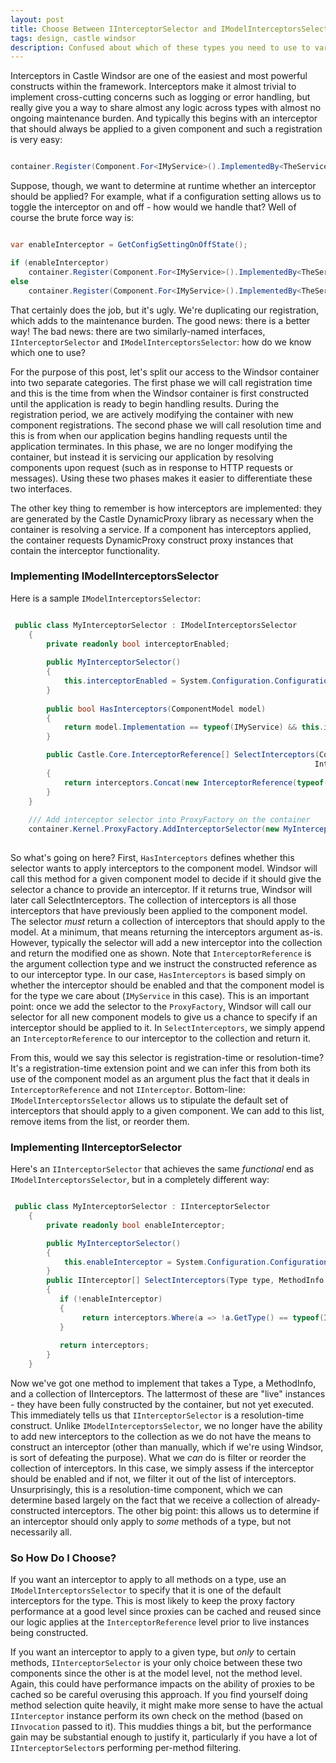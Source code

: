 ```yaml
---
layout: post
title: Choose Between IInterceptorSelector and IModelInterceptorsSelector in Castle Windsor
tags: design, castle windsor
description: Confused about which of these types you need to use to vary interceptors at runtime? Those questions now answered.
---
```

Interceptors in Castle Windsor are one of the easiest and most powerful constructs within the framework.  Interceptors make it almost trivial to implement cross-cutting concerns such as logging or error handling, but really give you a way to share almost any logic across types with almost no ongoing maintenance burden.  And typically this begins with an interceptor that should always be applied to a given component and such a registration is very easy:

````c#

container.Register(Component.For<IMyService>().ImplementedBy<TheService>().Interceptors(typeof(MyInterceptor)));

````

Suppose, though, we want to determine at runtime whether an interceptor should be applied?  For example, what if a configuration setting allows us to toggle the interceptor on and off - how would we handle that?  Well of course the brute force way is:

````c#

var enableInterceptor = GetConfigSettingOnOffState();

if (enableInterceptor)
	container.Register(Component.For<IMyService>().ImplementedBy<TheService>().Interceptors(typeof(MyInterceptor)));
else 
	container.Register(Component.For<IMyService>().ImplementedBy<TheService>());

````

That certainly does the job, but it's ugly.  We're duplicating our registration, which adds to the maintenance burden.  The good news:  there is a better way! The bad news:  there are two similarly-named interfaces, `IInterceptorSelector` and `IModelInterceptorsSelector`: how do we know which one to use? 

For the purpose of this post, let's split our access to the Windsor container into two separate categories.  The first phase we will call registration time and this is the time from when the Windsor container is first constructed until the application is ready to begin handling results.  During the registration period, we are actively modifying the container with new component registrations.  The second phase we will call resolution time and this is from when our application begins handling requests until the application terminates.  In this phase, we are no longer modifying the container, but instead it is servicing our application by resolving components upon request (such as in response to HTTP requests or messages).  Using these two phases makes it easier to differentiate these two interfaces.

The other key thing to remember is how interceptors are implemented:  they are generated by the Castle DynamicProxy library as necessary when the container is resolving a service.  If a component has interceptors applied, the container requests DynamicProxy construct proxy instances that contain the interceptor functionality.  

<h3>Implementing IModelInterceptorsSelector</h3>

Here is a sample `IModelInterceptorsSelector`:

````c#

 public class MyInterceptorSelector : IModelInterceptorsSelector
    {
		private readonly bool interceptorEnabled;
	
		public MyInterceptorSelector()
		{
			this.interceptorEnabled = System.Configuration.ConfigurationManager.AppSettings["interceptorSetting"] == "yes";
		}
		
        public bool HasInterceptors(ComponentModel model)
        {     
			return model.Implementation == typeof(IMyService) && this.interceptorEnabled;		
        }

        public Castle.Core.InterceptorReference[] SelectInterceptors(ComponentModel model, 
                                                                    InterceptorReference[] interceptors)
        {
			return interceptors.Concat(new InterceptorReference(typeof(MyInterceptor)));
        }
    }
	
	/// Add interceptor selector into ProxyFactory on the container
	container.Kernel.ProxyFactory.AddInterceptorSelector(new MyInterceptorSelector());
	
````

So what's going on here?  First, `HasInterceptors` defines whether this selector wants to apply interceptors to the component model. Windsor will call this method for a given component model to decide if it should give the selector a chance to provide an interceptor.  If it returns true, Windsor will later call SelectInterceptors.  The collection of interceptors is all those interceptors that have previously been applied to the component model.  The selector *must* return a collection of interceptors that should apply to the model.  At a minimum, that means returning the interceptors argument as-is.  However, typically the selector will add a new interceptor into the collection and return the modified one as shown.  Note that `InterceptorReference` is the argument collection type and we instruct the constructed reference as to our interceptor type.  In our case, `HasInterceptors` is based simply on whether the interceptor should be enabled and that the component model is for the type we care about (`IMyService` in this case).  This is an important point:  once we add the selector to the `ProxyFactory`, Windsor will call our selector for all new component models to give us a chance to specify if an interceptor should be applied to it.  In `SelectInterceptors`, we simply append an `InterceptorReference` to our interceptor to the collection and return it. 

From this, would we say this selector is registration-time or resolution-time?  It's a registration-time extension point and we can infer this from both its use of the component model as an argument plus the fact that it deals in `InterceptorReference` and not `IInterceptor`.  Bottom-line:  `IModelInterceptorsSelector` allows us to stipulate the default set of interceptors that should apply to a given component.  We can add to this list, remove items from the list, or reorder them.  

<h3>Implementing IInterceptorSelector</h3>

Here's an `IInterceptorSelector` that achieves the same *functional* end as `IModelInterceptorsSelector`, but in a completely different way:

````c#

 public class MyInterceptorSelector : IInterceptorSelector
    {
        private readonly bool enableInterceptor;

        public MyInterceptorSelector()
        {
            this.enableInterceptor = System.Configuration.ConfigurationManager.AppSettings["enableMyInterceptor"] == "yes";
        }
        public IInterceptor[] SelectInterceptors(Type type, MethodInfo method, IInterceptor[] interceptors)
        {
           if (!enableInterceptor)
		   {
				return interceptors.Where(a => !a.GetType() == typeof(IMyService));
		   }
		   
		   return interceptors;
        }
    }

````

Now we've got one method to implement that takes a Type, a MethodInfo, and a collection of IInterceptors.  The lattermost of these are "live" instances - they have been fully constructed by the container, but not yet executed.  This immediately tells us that `IInterceptorSelector` is a resolution-time construct.  Unlike `IModelInterceptorsSelector`, we no longer have the ability to add new interceptors to the collection as we do not have the means to construct an interceptor (other than manually, which if we're using Windsor, is sort of defeating the purpose).  What we *can* do is filter or reorder the collection of interceptors.  In this case, we simply assess if the interceptor should be enabled and if not, we filter it out of the list of interceptors.  Unsurprisingly, this is a resolution-time component, which we can determine based largely on the fact that we receive a collection of already-constructed interceptors.  The other big point:  this allows us to determine if an interceptor should only apply to *some* methods of a type, but not necessarily all. 

<h3>So How Do I Choose?</h3>

If you want an interceptor to apply to all methods on a type, use an `IModelInterceptorsSelector` to specify that it is one of the default interceptors for the type.  This is most likely to keep the proxy factory performance at a good level since proxies can be cached and reused since our logic applies at the `InterceptorReference` level prior to live instances being constructed.  

If you want an interceptor to apply to a given type, but *only* to certain methods, `IInterceptorSelector` is your only choice between these two components since the other is at the model level, not the method level.  Again, this could have performance impacts on the ability of proxies to be cached so be careful overusing this approach.  If you find yourself doing method selection quite heavily, it might make more sense to have the actual `IInterceptor` instance perform its own check on the method (based on `IInvocation` passed to it).  This muddies things a bit, but the performance gain may be substantial enough to justify it, particularly if you have a lot of `IInterceptorSelector`s performing per-method filtering.  


